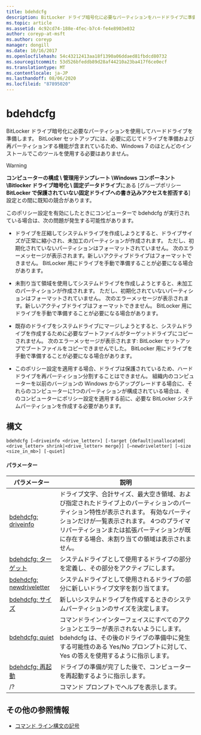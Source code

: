 ```yaml
---
title: bdehdcfg
description: BitLocker ドライブ暗号化に必要なパーティションをハードドライブに準備する bdehdcfg コマンドのリファレンス記事です。
ms.topic: article
ms.assetid: 4c92cd74-188e-4fec-b7c4-fe4e8903e032
author: coreyp-at-msft
ms.author: coreyp
manager: dongill
ms.date: 10/16/2017
ms.openlocfilehash: 54c43212413aa18f1390a06ddaed81fbdcd80732
ms.sourcegitcommit: 53d526bfeddb89d28af44210a23ba417f6ce0ecf
ms.translationtype: MT
ms.contentlocale: ja-JP
ms.lasthandoff: 08/06/2020
ms.locfileid: "87895020"
---
```

# <a name="bdehdcfg"></a>bdehdcfg

BitLocker ドライブ暗号化に必要なパーティションを使用してハードドライブを準備します。 BitLocker セットアップには、必要に応じてドライブを準備および再パーティションする機能が含まれているため、Windows 7 のほとんどのインストールでこのツールを使用する必要はありません。

> [!WARNING]
> **コンピューターの構成 \ 管理用テンプレート \Windows コンポーネント \Bitlocker ドライブ暗号化 \ 固定データドライブ**にある [グループポリシー **BitLocker で保護されていない固定ドライブへの書き込みアクセスを拒否する**] 設定との間に既知の競合があります。
>
>このポリシー設定を有効にしたときにコンピューターで bdehdcfg が実行されている場合は、次の問題が発生する可能性があります。
>
>- ドライブを圧縮してシステムドライブを作成しようとすると、ドライブサイズが正常に縮小され、未加工のパーティションが作成されます。 ただし、初期化されていないパーティションはフォーマットされていません。 次のエラーメッセージが表示されます。新しいアクティブドライブはフォーマットできません。 BitLocker 用にドライブを手動で準備することが必要になる場合があります。
>
>- 未割り当て領域を使用してシステムドライブを作成しようとすると、未加工のパーティションが作成されます。 ただし、初期化されていないパーティションはフォーマットされていません。 次のエラーメッセージが表示されます。新しいアクティブドライブはフォーマットできません。 BitLocker 用にドライブを手動で準備することが必要になる場合があります。
>
>- 既存のドライブをシステムドライブにマージしようとすると、システムドライブを作成するために必要なブートファイルがターゲットドライブにコピーされません。 次のエラーメッセージが表示されます: BitLocker セットアップでブートファイルをコピーできませんでした。 BitLocker 用にドライブを手動で準備することが必要になる場合があります。
>
>- このポリシー設定を適用する場合、ドライブは保護されているため、ハードドライブを再パーティション分割することはできません。 組織内のコンピューターを以前のバージョンの Windows からアップグレードする場合に、それらのコンピューターに1つのパーティションが構成されている場合は、そのコンピューターにポリシー設定を適用する前に、必要な BitLocker システムパーティションを作成する必要があります。

## <a name="syntax"></a>構文

```
bdehdcfg [–driveinfo <drive_letter>] [-target {default|unallocated|<drive_letter> shrink|<drive_letter> merge}] [–newdriveletter] [–size <size_in_mb>] [-quiet]
```

#### <a name="parameters"></a>パラメーター

| パラメーター | 説明 |
| --------- |----------- |
| [bdehdcfg: driveinfo](bdehdcfg-driveinfo.md) | ドライブ文字、合計サイズ、最大空き領域、および指定されたドライブ上のパーティションのパーティション特性が表示されます。 有効なパーティションだけが一覧表示されます。 4つのプライマリパーティションまたは拡張パーティションが既に存在する場合、未割り当ての領域は表示されません。 |
| [bdehdcfg: ターゲット](bdehdcfg-target.md) | システムドライブとして使用するドライブの部分を定義し、その部分をアクティブにします。 |
| [bdehdcfg: newdriveletter](bdehdcfg-newdriveletter.md) | システムドライブとして使用されるドライブの部分に新しいドライブ文字を割り当てます。 |
| [bdehdcfg: サイズ](bdehdcfg-size.md) | 新しいシステムドライブを作成するときのシステムパーティションのサイズを決定します。 |
| [bdehdcfg: quiet](bdehdcfg-quiet.md) | コマンドラインインターフェイスにすべてのアクションとエラーが表示されないようにします。 bdehdcfg は、その後のドライブの準備中に発生する可能性のある Yes/No プロンプトに対して、Yes の答えを使用するように指示します。 |
| [bdehdcfg: 再起動](bdehdcfg-restart.md) | ドライブの準備が完了した後で、コンピューターを再起動するように指示します。 |
| /? | コマンド プロンプトでヘルプを表示します。 |

## <a name="additional-references"></a>その他の参照情報

- [コマンド ライン構文の記号](command-line-syntax-key.md)
